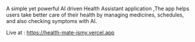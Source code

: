 A simple yet powerful AI driven Health Assistant application
,The app helps users take better care of their health by managing medicines, schedules, and also checking symptoms with AI.


Live at : https://health-mate-ismy.vercel.app
